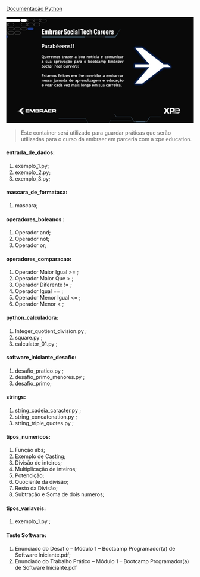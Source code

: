 [Documentação Python](https://docs.python.org/pt-br/3/tutorial/)

![Projeto Mezzer](./modelo.jpeg)

> Este container será utilizado para guardar práticas que serão utilizadas para o curso da embraer em parceria com a xpe education.

<h4>entrada_de_dados:</h4>
<ol>
    <li>exemplo_1.py;</li>
    <li>exemplo_2.py;</li>
    <li>exemplo_3.py;</li>
</ol>


<h4>mascara_de_formataca:</h4>
<ol>
    <li>mascara;</li>
</ol>

<h4>operadores_boleanos
:</h4>
<ol>
    <li>Operador and;</li>
    <li>Operador not;</li>
    <li>Operador or;</li>
</ol>



<h4>operadores_comparacao:</h4>
<ol>
    <li>Operador Maior Igual >= ;</li>
    <li>Operador Maior Que > ;</li>
    <li>Operador Diferente != ;</li>
    <li>Operador Igual == ;</li>
    <li>Operador Menor Igual <= ;</li>
    <li>Operador Menor < ;</li>
</ol>


<h4>python_calculadora:</h4>
<ol>
    <li>Integer_quotient_division.py ;</li>
    <li>square.py ;</li>
    <li>calculator_01.py ;</li>
</ol>


<h4>software_iniciante_desafio:</h4>
<ol>
    <li>desafio_pratico.py ;</li>
    <li>desafio_primo_menores.py ;</li>
    <li>desafio_primo;</li>
</ol>


<h4>strings:</h4>
<ol>
    <li>string_cadeia_caracter.py ;</li>
    <li>string_concatenation.py ;</li>
    <li>string_triple_quotes.py ;</li>
</ol>

<h4>tipos_numericos:</h4>
<ol>
    <li>Função abs;</li>
      <li>Exemplo de Casting;</li>
      <li>Divisão de inteiros;</li>
      <li>Multiplicação de inteiros;</li>
      <li>Potencição;</li>
      <li>Quociente da divisão;</li>
      <li>Resto da Divisão;</li>
      <li>Subtração e Soma de dois numeros;</li>
</ol>


<h4>tipos_variaveis:</h4>
<ol>
    <li>exemplo_1.py ;</li>
</ol>


<h4>Teste Software:</h4>
<ol>
    <li>Enunciado do Desafio – Módulo 1 – Bootcamp Programador(a) de Software Iniciante.pdf;</li>
   <li>Enunciado do Trabalho Prático – Módulo 1 – Bootcamp Programador(a) de Software Iniciante.pdf</li>
</ol>
